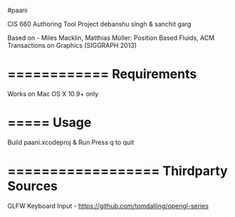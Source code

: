 #paani

CIS 660 Authoring Tool Project
debanshu singh & sanchit garg

Based on - Miles Macklin, Matthias Müller: Position Based Fluids, ACM Transactions on Graphics (SIGGRAPH 2013)

============
Requirements
============
Works on Mac OS X 10.9+ only

=====
Usage
=====
Build paani.xcodeproj & Run
Press q to quit

==================
Thirdparty Sources
==================
GLFW Keyboard Input - https://github.com/tomdalling/opengl-series